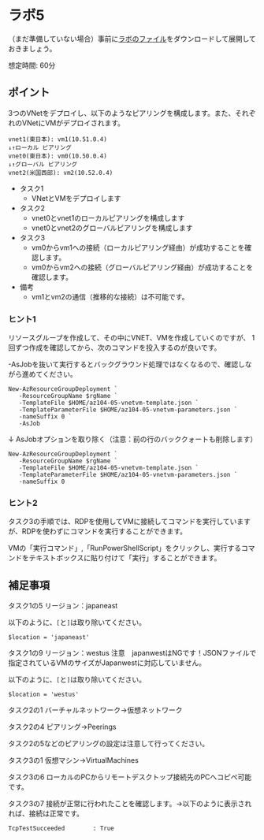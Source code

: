 # ラボ5

（まだ準備していない場合）事前に[ラボのファイル](https://github.com/MicrosoftLearning/AZ-104JA-MicrosoftAzureAdministrator/archive/master.zip)をダウンロードして展開しておきましょう。

想定時間: 60分

## ポイント

3つのVNetをデプロイし、以下のようなピアリングを構成します。また、それぞれのVNetにVMがデプロイされます。
```
vnet1(東日本): vm1(10.51.0.4)
↓↑ローカル ピアリング 
vnet0(東日本): vm0(10.50.0.4)
↓↑グローバル ピアリング 
vnet2(米国西部): vm2(10.52.0.4)
```

- タスク1
  - VNetとVMをデプロイします
- タスク2
  - vnet0とvnet1のローカルピアリングを構成します
  - vnet0とvnet2のグローバルピアリングを構成します
- タスク3
  - vm0からvm1への接続（ローカルピアリング経由）が成功することを確認します。
  - vm0からvm2への接続（グローバルピアリング経由）が成功することを確認します。
- 備考
  - vm1とvm2の通信（推移的な接続）は不可能です。

### ヒント1

リソースグループを作成して、その中にVNET、VMを作成していくのですが、
1回ずつ作成を確認してから、次のコマンドを投入するのが良いです。

-AsJobを抜いて実行するとバックグラウンド処理ではなくなるので、確認しながら進めてください。

```
New-AzResourceGroupDeployment `
   -ResourceGroupName $rgName `
   -TemplateFile $HOME/az104-05-vnetvm-template.json `
   -TemplateParameterFile $HOME/az104-05-vnetvm-parameters.json `
   -nameSuffix 0 `
   -AsJob
```
↓ AsJobオプションを取り除く（注意：前の行のバッククォートも削除します）
```
New-AzResourceGroupDeployment `
   -ResourceGroupName $rgName `
   -TemplateFile $HOME/az104-05-vnetvm-template.json `
   -TemplateParameterFile $HOME/az104-05-vnetvm-parameters.json `
   -nameSuffix 0
```

### ヒント2

タスク3の手順では、RDPを使用してVMに接続してコマンドを実行していますが、RDPを使わずにコマンドを実行することができます。

VMの「実行コマンド」,「RunPowerShellScript」をクリックし、実行するコマンドをテキストボックスに貼り付けて「実行」することができます。

## 補足事項

タスク1の5
リージョン：japaneast

以下のように、`[`と`]`は取り除いてください。
```
$location = 'japaneast'
```

タスク1の9
リージョン：westus
注意　japanwestはNGです！JSONファイルで指定されているVMのサイズがJapanwestに対応していません。

以下のように、`[`と`]`は取り除いてください。
```
$location = 'westus'
```

タスク2の1
バーチャルネットワーク→仮想ネットワーク

タスク2の4
ピアリング→Peerings

タスク2の5などのピアリングの設定は注意して行ってください。

タスク3の1
仮想マシン→VirtualMachines

タスク3の6
ローカルのPCからリモートデスクトップ接続先のPCへコピペ可能です。

タスク3の7
接続が正常に行われたことを確認します。→以下のように表示されれば、接続は正常です。
```
TcpTestSucceeded        : True
```